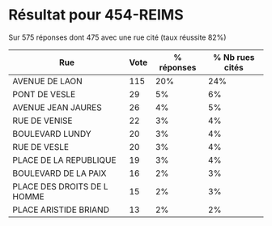 # Résultat pour 454-REIMS

Sur 575 réponses dont 475 avec une rue cité (taux réussite 82%)

| Rue | Vote | % réponses | % Nb rues cités|
|-----|------|------------|----------------|
| AVENUE DE LAON | 115 | 20% | 24%|
| PONT DE VESLE | 29 | 5% | 6%|
| AVENUE JEAN JAURES | 26 | 4% | 5%|
| RUE DE VENISE | 22 | 3% | 4%|
| BOULEVARD LUNDY | 20 | 3% | 4%|
| RUE DE VESLE | 20 | 3% | 4%|
| PLACE DE LA REPUBLIQUE | 19 | 3% | 4%|
| BOULEVARD DE LA PAIX | 16 | 2% | 3%|
| PLACE DES DROITS DE L HOMME | 15 | 2% | 3%|
| PLACE ARISTIDE BRIAND | 13 | 2% | 2%|
